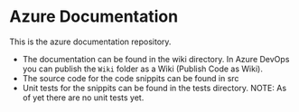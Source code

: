 # Azure Documentation

This is the azure documentation repository.

- The documentation can be found in the wiki directory. In Azure DevOps you can publish the `Wiki` folder as a Wiki (Publish Code as Wiki).
- The source code for the code snippits can be found in src
- Unit tests for the snippits can be found in the tests directory. NOTE: As of yet there are no unit tests yet.
